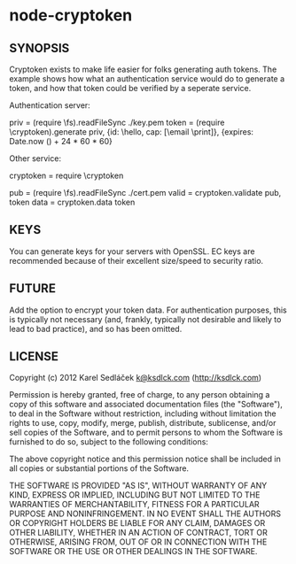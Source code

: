 node-cryptoken
===========

SYNOPSIS
--------

Cryptoken exists to make life easier for folks generating auth tokens.
The example shows how what an authentication service would do to generate a token, and how that token could be verified by a seperate service.

Authentication server:

  priv = (require \fs).readFileSync \./key.pem
  token = (require \cryptoken).generate priv, {id: \hello, cap: [\email \print]}, {expires: Date.now () + 24 * 60 * 60}

Other service:

  cryptoken = require \cryptoken

  pub = (require \fs).readFileSync \./cert.pem
  valid = cryptoken.validate pub, token
  data = cryptoken.data token

KEYS
----

You can generate keys for your servers with OpenSSL.
EC keys are recommended because of their excellent size/speed to security ratio.

FUTURE
------

Add the option to encrypt your token data.
For authentication purposes, this is typically not necessary (and, frankly, typically not desirable and likely to lead to bad practice), and so has been omitted.

LICENSE
-------

Copyright (c) 2012 Karel Sedláček <k@ksdlck.com> (http://ksdlck.com)

Permission is hereby granted, free of charge, to any person obtaining a copy of this software and associated documentation files (the "Software"), to deal in the Software without restriction, including without limitation the rights to use, copy, modify, merge, publish, distribute, sublicense, and/or sell copies of the Software, and to permit persons to whom the Software is furnished to do so, subject to the following conditions:

The above copyright notice and this permission notice shall be included in all copies or substantial portions of the Software.

THE SOFTWARE IS PROVIDED "AS IS", WITHOUT WARRANTY OF ANY KIND, EXPRESS OR IMPLIED, INCLUDING BUT NOT LIMITED TO THE WARRANTIES OF MERCHANTABILITY, FITNESS FOR A PARTICULAR PURPOSE AND NONINFRINGEMENT. IN NO EVENT SHALL THE AUTHORS OR COPYRIGHT HOLDERS BE LIABLE FOR ANY CLAIM, DAMAGES OR OTHER LIABILITY, WHETHER IN AN ACTION OF CONTRACT, TORT OR OTHERWISE, ARISING FROM, OUT OF OR IN CONNECTION WITH THE SOFTWARE OR THE USE OR OTHER DEALINGS IN THE SOFTWARE.
